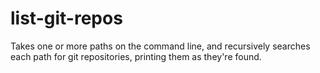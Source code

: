 # list-git-repos

Takes one or more paths on the command line, and recursively searches
each path for git repositories, printing them as they're found.

